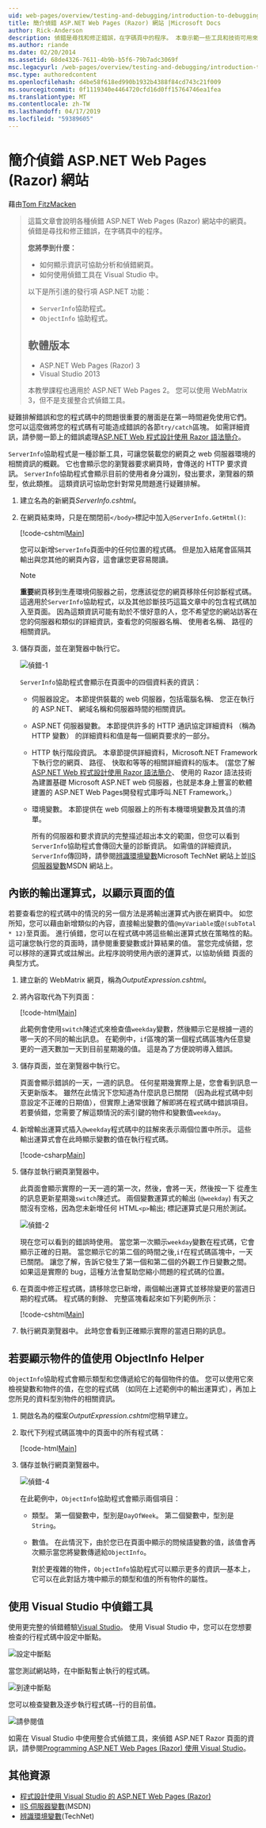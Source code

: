 ```yaml
---
uid: web-pages/overview/testing-and-debugging/introduction-to-debugging
title: 簡介偵錯 ASP.NET Web Pages (Razor) 網站 |Microsoft Docs
author: Rick-Anderson
description: 偵錯是尋找和修正錯誤，在字碼頁中的程序。 本章示範一些工具和技術可用來偵錯和分析...
ms.author: riande
ms.date: 02/20/2014
ms.assetid: 68de4326-7611-4b9b-b5f6-79b7adc3069f
msc.legacyurl: /web-pages/overview/testing-and-debugging/introduction-to-debugging
msc.type: authoredcontent
ms.openlocfilehash: d4be58f618ed990b1932b4388f84cd743c21f009
ms.sourcegitcommit: 0f1119340e4464720cfd16d0ff15764746ea1fea
ms.translationtype: MT
ms.contentlocale: zh-TW
ms.lasthandoff: 04/17/2019
ms.locfileid: "59389605"
---
```

# <a name="introduction-to-debugging-aspnet-web-pages-razor-sites"></a>簡介偵錯 ASP.NET Web Pages (Razor) 網站

藉由[Tom FitzMacken](https://github.com/tfitzmac)

> 這篇文章會說明各種偵錯 ASP.NET Web Pages (Razor) 網站中的網頁。 偵錯是尋找和修正錯誤，在字碼頁中的程序。
>
> **您將學到什麼：**
>
> - 如何顯示資訊可協助分析和偵錯網頁。
> - 如何使用偵錯工具在 Visual Studio 中。
>
>
> 以下是所引進的發行項 ASP.NET 功能：
>
> - `ServerInfo`協助程式。
> - `ObjectInfo` 協助程式。
>
>
> ## <a name="software-versions"></a>軟體版本
>
>
> - ASP.NET Web Pages (Razor) 3
> - Visual Studio 2013
>
>
> 本教學課程也適用於 ASP.NET Web Pages 2。 您可以使用 WebMatrix 3，但不是支援整合式偵錯工具。


疑難排解錯誤和您的程式碼中的問題很重要的層面是在第一時間避免使用它們。 您可以這麼做將您的程式碼有可能造成錯誤的各節`try/catch`區塊。 如需詳細資訊，請參閱一節上的錯誤處理[ASP.NET Web 程式設計使用 Razor 語法簡介](https://go.microsoft.com/fwlink/?LinkId=202890)。

`ServerInfo`協助程式是一種診斷工具，可讓您裝載您的網頁之 web 伺服器環境的相關資訊的概觀。 它也會顯示您的瀏覽器要求網頁時，會傳送的 HTTP 要求資訊。 `ServerInfo`協助程式會顯示目前的使用者身分識別，發出要求，瀏覽器的類型，依此類推。 這類資訊可協助您針對常見問題進行疑難排解。

1. 建立名為的新網頁*ServerInfo.cshtml*。
2. 在網頁結束時，只是在關閉前`</body>`標記中加入`@ServerInfo.GetHtml()`:

    [!code-cshtml[Main](introduction-to-debugging/samples/sample1.cshtml)]

    您可以新增`ServerInfo`頁面中的任何位置的程式碼。 但是加入結尾會區隔其輸出與您其他的網頁內容，這會讓您更容易閱讀。

    > [!NOTE]
    >
    > **重要**網頁移到生產環境伺服器之前，您應該從您的網頁移除任何診斷程式碼。 這適用於`ServerInfo`協助程式，以及其他診斷技巧這篇文章中的包含程式碼加入至頁面。 因為這類資訊可能有助於不懷好意的人，您不希望您的網站訪客在您的伺服器和類似的詳細資訊，查看您的伺服器名稱、 使用者名稱、 路徑的相關資訊。
3. 儲存頁面，並在瀏覽器中執行它。

    ![偵錯-1](introduction-to-debugging/_static/image1.jpg)

    `ServerInfo`協助程式會顯示在頁面中的四個資料表的資訊：

   - 伺服器設定。 本節提供裝載的 web 伺服器，包括電腦名稱、 您正在執行的 ASP.NET、 網域名稱和伺服器時間的相關資訊。
   - ASP.NET 伺服器變數。 本節提供許多的 HTTP 通訊協定詳細資料 （稱為 HTTP 變數） 的詳細資料和值是每一個網頁要求的一部分。
   - HTTP 執行階段資訊。 本章節提供詳細資料，Microsoft.NET Framework 下執行您的網頁、 路徑、 快取和等等的相關詳細資料的版本。 (當您了解[ASP.NET Web 程式設計使用 Razor 語法簡介](https://go.microsoft.com/fwlink/?LinkId=202890)、 使用的 Razor 語法技術為建置基礎 Microsoft ASP.NET web 伺服器，也就是本身上豐富的軟體建置的 ASP.NET Web Pages開發程式庫呼叫.NET Framework。）
   - 環境變數。 本節提供在 web 伺服器上的所有本機環境變數及其值的清單。

     所有的伺服器和要求資訊的完整描述超出本文的範圍，但您可以看到`ServerInfo`協助程式會傳回大量的診斷資訊。 如需值的詳細資訊，`ServerInfo`傳回時，請參閱[辨識環境變數](https://technet.microsoft.com/library/dd560744(WS.10).aspx)Microsoft TechNet 網站上並[IIS 伺服器變數](https://msdn.microsoft.com/library/ms524602(VS.90).aspx)MSDN 網站上。

## <a name="embedding-output-expressions-to-display-page-values"></a>內嵌的輸出運算式，以顯示頁面的值

若要查看您的程式碼中的情況的另一個方法是將輸出運算式內嵌在網頁中。 如您所知，您可以藉由新增類似的內容，直接輸出變數的值`@myVariable`或`@(subTotal * 12)`至頁面。 進行偵錯，您可以在程式碼中將這些輸出運算式放在策略性的點。 這可讓您執行您的頁面時，請參閱重要變數或計算結果的值。 當您完成偵錯，您可以移除的運算式或註解出。此程序說明使用內嵌的運算式，以協助偵錯 頁面的典型方式。

1. 建立新的 WebMatrix 網頁，稱為*OutputExpression.cshtml*。
2. 將內容取代為下列頁面：

    [!code-html[Main](introduction-to-debugging/samples/sample2.html)]

    此範例會使用`switch`陳述式來檢查值`weekday`變數，然後顯示它是根據一週的哪一天的不同的輸出訊息。 在範例中，`if`區塊的第一個程式碼區塊內任意變更的一週天數加一天到目前星期幾的值。 這是為了方便說明導入錯誤。
3. 儲存頁面，並在瀏覽器中執行它。

    頁面會顯示錯誤的一天，一週的訊息。 任何星期幾實際上是，您會看到訊息一天更新版本。 雖然在此情況下您知道為什麼訊息已關閉 （因為此程式碼中刻意設定不正確的日期值），但實際上通常很難了解即將在程式碼中錯誤項目。 若要偵錯，您需要了解這類情況的索引鍵的物件和變數值`weekday`。
4. 新增輸出運算式插入`@weekday`程式碼中的註解來表示兩個位置中所示。 這些輸出運算式會在此時顯示變數的值在執行程式碼。

    [!code-csharp[Main](introduction-to-debugging/samples/sample3.cs?highlight=2-3,15-16)]
5. 儲存並執行網頁瀏覽器中。

    此頁面會顯示實際的一天一週的第一次，然後，會將一天，然後按一下 從產生的訊息更新星期幾`switch`陳述式。 兩個變數運算式的輸出 (`@weekday`) 有天之間沒有空格，因為您未新增任何 HTML`<p>`輸出; 標記運算式是只用於測試。

    ![偵錯-2](introduction-to-debugging/_static/image2.jpg)

    現在您可以看到的錯誤時使用。 當您第一次顯示`weekday`變數在程式碼，它會顯示正確的日期。 當您顯示它的第二個的時間之後,`if`在程式碼區塊中，一天已關閉。 讓您了解，告訴它發生了第一個和第二個的外觀工作日變數之間。 如果這是實際的 bug，這種方法會幫助您縮小問題的程式碼的位置。
6. 在頁面中修正程式碼，請移除您已新增，兩個輸出運算式並移除變更的當週日期的程式碼。 程式碼的剩餘、 完整區塊看起來如下列範例所示：

    [!code-cshtml[Main](introduction-to-debugging/samples/sample4.cshtml)]
7. 執行網頁瀏覽器中。 此時您會看到正確顯示實際的當週日期的訊息。

## <a name="using-the-objectinfo-helper-to-display-object-values"></a>若要顯示物件的值使用 ObjectInfo Helper

`ObjectInfo`協助程式會顯示類型和您傳遞給它的每個物件的值。 您可以使用它來檢視變數和物件的值，在您的程式碼 （如同在上述範例中的輸出運算式），再加上您所見的資料型別物件的相關資訊。

1. 開啟名為的檔案*OutputExpression.cshtml*您稍早建立。
2. 取代下列程式碼區塊中的頁面中的所有程式碼：

    [!code-html[Main](introduction-to-debugging/samples/sample5.html)]
3. 儲存並執行網頁瀏覽器中。

    ![偵錯-4](introduction-to-debugging/_static/image3.jpg)

    在此範例中，`ObjectInfo`協助程式會顯示兩個項目：

   - 類型。 第一個變數中，型別是`DayOfWeek`。 第二個變數中，型別是`String`。
   - 數值。 在此情況下，由於您已在頁面中顯示的問候語變數的值，該值會再次顯示當您將變數傳遞給`ObjectInfo`。

     對於更複雜的物件，`ObjectInfo`協助程式可以顯示更多的資訊&#8212;基本上，它可以在此對話方塊中顯示的類型和值的所有物件的屬性。

## <a name="using-debugging-tools-in-visual-studio"></a>使用 Visual Studio 中偵錯工具

使用更完整的偵錯體驗[Visual Studio](https://visualstudio.microsoft.com/downloads/?utm_medium=microsoft&utm_source=docs.microsoft.com&utm_campaign=button+cta&utm_content=download+vs2017)。 使用 Visual Studio 中，您可以在您想要檢查的行程式碼中設定中斷點。

![設定中斷點](introduction-to-debugging/_static/image1.png)

當您測試網站時，在中斷點暫止執行的程式碼。

![到達中斷點](introduction-to-debugging/_static/image2.png)

您可以檢查變數及逐步執行程式碼--行的目前值。

![請參閱值](introduction-to-debugging/_static/image3.png)

如需在 Visual Studio 中使用整合式偵錯工具，來偵錯 ASP.NET Razor 頁面的資訊，請參閱[Programming ASP.NET Web Pages (Razor) 使用 Visual Studio](https://go.microsoft.com/fwlink/?LinkId=205854)。

## <a name="additional-resources"></a>其他資源

- [程式設計使用 Visual Studio 的 ASP.NET Web Pages (Razor)](https://go.microsoft.com/fwlink/?LinkId=205854)
- [IIS 伺服器變數](https://msdn.microsoft.com/library/ms524602(VS.90).aspx)(MSDN)
- [辨識環境變數](https://technet.microsoft.com/library/dd560744(WS.10).aspx)(TechNet)

